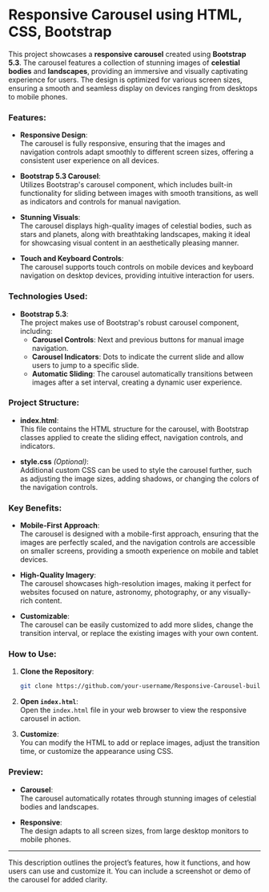 
# Responsive Carousel using HTML, CSS, Bootstrap

This project showcases a **responsive carousel** created using **Bootstrap 5.3**. The carousel features a collection of stunning images of **celestial bodies** and **landscapes**, providing an immersive and visually captivating experience for users. The design is optimized for various screen sizes, ensuring a smooth and seamless display on devices ranging from desktops to mobile phones.

### Features:

- **Responsive Design**:  
  The carousel is fully responsive, ensuring that the images and navigation controls adapt smoothly to different screen sizes, offering a consistent user experience on all devices.

- **Bootstrap 5.3 Carousel**:  
  Utilizes Bootstrap's carousel component, which includes built-in functionality for sliding between images with smooth transitions, as well as indicators and controls for manual navigation.

- **Stunning Visuals**:  
  The carousel displays high-quality images of celestial bodies, such as stars and planets, along with breathtaking landscapes, making it ideal for showcasing visual content in an aesthetically pleasing manner.

- **Touch and Keyboard Controls**:  
  The carousel supports touch controls on mobile devices and keyboard navigation on desktop devices, providing intuitive interaction for users.

### Technologies Used:

- **Bootstrap 5.3**:  
  The project makes use of Bootstrap's robust carousel component, including:
  - **Carousel Controls**: Next and previous buttons for manual image navigation.
  - **Carousel Indicators**: Dots to indicate the current slide and allow users to jump to a specific slide.
  - **Automatic Sliding**: The carousel automatically transitions between images after a set interval, creating a dynamic user experience.

### Project Structure:

- **index.html**:  
  This file contains the HTML structure for the carousel, with Bootstrap classes applied to create the sliding effect, navigation controls, and indicators.

- **style.css** *(Optional)*:  
  Additional custom CSS can be used to style the carousel further, such as adjusting the image sizes, adding shadows, or changing the colors of the navigation controls.

### Key Benefits:

- **Mobile-First Approach**:  
  The carousel is designed with a mobile-first approach, ensuring that the images are perfectly scaled, and the navigation controls are accessible on smaller screens, providing a smooth experience on mobile and tablet devices.

- **High-Quality Imagery**:  
  The carousel showcases high-resolution images, making it perfect for websites focused on nature, astronomy, photography, or any visually-rich content.

- **Customizable**:  
  The carousel can be easily customized to add more slides, change the transition interval, or replace the existing images with your own content.

### How to Use:

1. **Clone the Repository**:  
   ```bash
   git clone https://github.com/your-username/Responsive-Carousel-built-using-HTML-CSS-Bootstrap.git
   ```

2. **Open `index.html`**:  
   Open the `index.html` file in your web browser to view the responsive carousel in action.

3. **Customize**:  
   You can modify the HTML to add or replace images, adjust the transition time, or customize the appearance using CSS.

### Preview:

- **Carousel**:  
  The carousel automatically rotates through stunning images of celestial bodies and landscapes.
  
- **Responsive**:  
  The design adapts to all screen sizes, from large desktop monitors to mobile phones.

---

This description outlines the project’s features, how it functions, and how users can use and customize it. You can include a screenshot or demo of the carousel for added clarity.
